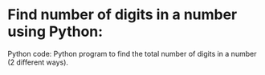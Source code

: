 # Find number of digits in a number using Python:
Python code: Python program to find the total number of digits in a number (2 different ways).
